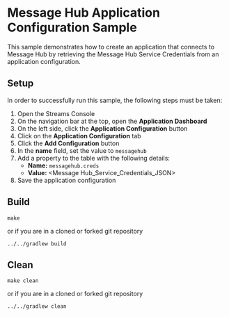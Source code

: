 # Message Hub Application Configuration Sample

This sample demonstrates how to create an application that connects to Message Hub by retrieving the Message Hub Service Credentials from an application configuration. 

## Setup
In order to successfully run this sample, the following steps must be taken: 

 1. Open the Streams Console
 2. On the navigation bar at the top, open the **Application Dashboard**
 3. On the left side, click the **Application Configuration** button
 4. Click on the **Application Configuration** tab
 5. Click the **Add Configuration** button
 6. In the **name** field, set the value to `messagehub`
 7. Add a property to the table with the following details: 
    * **Name:** `messagehub.creds`
    * **Value:** &lt;Message Hub_Service_Credentials_JSON&gt;
 8. Save the application configuration


## Build

```
make
```

or if you are in a cloned or forked git repository

```
../../gradlew build
```

## Clean


```
make clean
```

or if you are in a cloned or forked git repository

```
../../gradlew clean
```

